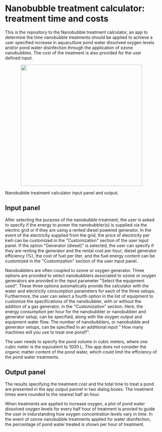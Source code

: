 # Nanobubble treatment calculator: treatment time and costs

This is the repository to the Nanobubble treatment calculator, an app to determine the time nanobubble treatments should be applied to achieve a user specified increase in aquaculture pond water dissolved oxygen levels and/or pond water disinfection through the application of ozone nanobubbles. The cost of the treatment is also provided for the user defined input. 
<p align="center">
<img width="400" src=https://github.com/Sophie-ST-HILAIRE/Nanobubble-treatment-calculator/assets/134591091/c6b652de-16ad-4eab-84d1-a73de403e28e>
  <figcaption> Nanobubble treatment calculator input panel and output.</figcaption>
</p>

## Input panel
After selecting the purpose of the nanobubble treatment, the user is asked to specify if the energy to power the nanobubbler(s) is supplied via the electric grid or if they are using a rented diesel powered generator. In the event of the electricity supplied from the grid, the price of electricity per kwh can be customized in the "Customization" section of the user input panel. If the option "Generator (diesel)" is selected, the user can specify if they are renting the generator and the rental cost per hour; diesel generator efficiency (%), the cost of fuel per liter, and the fuel energy content can be customized in the "Customization" section of the user input panel.

Nanobubblers are often coupled to ozone or oxygen generator. Three options are provided to select nanobubblers associated to ozone or oxygen generators are provided in the input parameter "Select the equipment used". These three options automatically provide the calculator with the water and electricity consumption parameters for each of the three setups. Furthermore, the user can select a fourth option in the list of equipment  to customize the specifications of the nanobubbler, with or without the addition of a gas generator, in the "Customization" section. Here, the energy consumption per hour for the nanobubbler or nanobubbler and generator setup, can be specified, along with the oxygen output and equipment water flow. The number of nanobubblers, or nanobubble and generator setups, can be specified in an additional input " How many machines will you use to treat one pond?". 

The user needs to specify the pond volume in cubic meters, where one cubic meter is the equivalent to 1000 L. The app does not consider the organic matter content of the pond water, which could limit the efficiency of the pond water treatments.

## Output panel

The results specifying the treatment cost and the total time to treat a pond are presented in the app output pannel in two dialog boxes. The treatment times were rounded to the nearest half an hour. 

When treatments are applied to increase  oxygen, a plot of pond water dissolved oxygen levels for every half hour of treatment is provied to guide the user in indurstanding how oxygen concentration levels vary in time. In the event of ozone nanobubble treatments applied for water disinfection, the percentage of pond water treated is shown per  hour of treatment.

